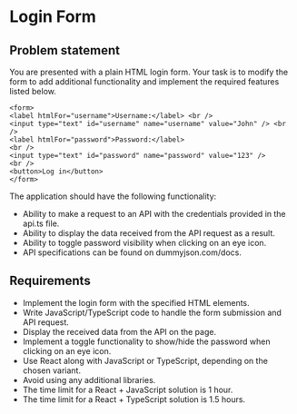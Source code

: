 # Login Form

## Problem statement

You are presented with a plain HTML login form. Your task is to modify the form to add additional functionality and implement the required features listed below.

    <form>
    <label htmlFor="username">Username:</label> <br />
    <input type="text" id="username" name="username" value="John" /> <br />
    <label htmlFor="password">Password:</label>
    <br />
    <input type="text" id="password" name="password" value="123" />
    <br />
    <button>Log in</button>
    </form>

The application should have the following functionality:

- Ability to make a request to an API with the credentials provided in the api.ts file.
- Ability to display the data received from the API request as a result.
- Ability to toggle password visibility when clicking on an eye icon.
- API specifications can be found on dummyjson.com/docs.

## Requirements

- Implement the login form with the specified HTML elements.
- Write JavaScript/TypeScript code to handle the form submission and API request.
- Display the received data from the API on the page.
- Implement a toggle functionality to show/hide the password when clicking on an eye icon.
- Use React along with JavaScript or TypeScript, depending on the chosen variant.
- Avoid using any additional libraries.
- The time limit for a React + JavaScript solution is 1 hour.
- The time limit for a React + TypeScript solution is 1.5 hours.
